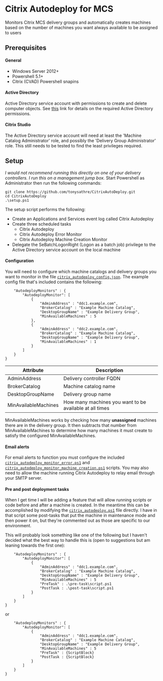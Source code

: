 # Citrix Autodeploy for MCS
Monitors Citrix MCS delivery groups and automatically creates machines based on the number of machines you want always available to be assigned to users

## Prerequisites
#### General
* Windows Server 2012+
* Powershell 5.1+
* Citrix (CVAD) Powershell snapins

#### Active Directory
Active Directory service account with permissions to create and delete computer objects. See [this](https://support.citrix.com/article/CTX136282) link for details on the required Active Directory permissions.

#### Citrix Studio
The Active Directory service account will need at least the 'Machine Catalog Administrator' role, and possibly the 'Delivery Group Administrator' role. This still needs to be tested to find the least privileges required.


## Setup
_I would not recommend running this directly on one of your delivery controllers. I run this on a management jump box._
Start Powershell as Administrator then run the following commands:
    
    git clone https://github.com/tonysathre/CitrixAutoDeploy.git
    cd CitrixAutoDeploy
    .\setup.ps1

The setup script performs the following:
* Create an Applications and Services event log called Citrix Autodeploy
* Create three scheduled tasks
  * Citrix Autodeploy
  * Citrix Autodeploy Error Monitor
  * Citrix Autodeploy Machine Creation Monitor
* Delegate the SeBatchLogonRight (Logon as a batch job) privilege to the Active Directory service account on the local machine


#### Configuration
You will need to configure which machine catalogs and delivery groups you want to monitor in the file [`citrix_autodeploy_config.json`](citrix_autodeploy_config.json). The example config file that's included contains the following:
````{
    "AutodeployMonitors" : {
        "AutodeployMonitor": [
            {
                "AdminAddress" : "ddc1.example.com",
                "BrokerCatalog" : "Example Machine Catalog",
                "DesktopGroupName" : "Example Delivery Group",
                "MinAvailableMachines" : 5
            },
            {
                "AdminAddress" : "ddc2.example.com",
                "BrokerCatalog" : "Example Machine Catalog",
                "DesktopGroupName" : "Example Delivery Group",
                "MinAvailableMachines" : 1
            }
        ]
    }
}
````
|Attribute|Description|
|--- | ---|
|AdminAddress         | Delivery controller FQDN
|BrokerCatalog        | Machine catalog name
|DesktopGroupName     | Delivery group name
|MinAvailableMachines | How many machines you want to be available at all times

MinAvailableMachines works by checking how many **unassigned** machines there are in the delivery group. It then subtracts that number from MinAvailableMachines to determine how many machines it must create to satisfy the configured MinAvailableMachines.

#### Email alerts
For email alerts to function you must configure the included [`citrix_autodeploy_monitor_error.ps1`](citrix_autodeploy_monitor_error.ps1) and [`citrix_autodeploy_monitor_machine_creation.ps1`](citrix_autodeploy_monitor_machine_creation.ps1) scripts. You may also need to allow the machine running Citrix Autodeploy to relay email through your SMTP server.

#### Pre and post deployment tasks
When I get time I will be adding a feature that will allow running scripts or code before and after a machine is created. In the meantime this can be accomplished by modifying the [`citrix_autodeploy.ps1`](citrix_autodeploy.ps1) file directly. I have in that script some post-tasks that put the machine in maintenance mode and then power it on, but they're commented out as those are specific to our environment.

This will probably look something like one of the following but I haven't decided what the best way to handle this is (open to suggestions but am leaning towards the first one):

````{
    "AutodeployMonitors" : {
        "AutodeployMonitor": [
            {
                "AdminAddress" : "ddc1.example.com",
                "BrokerCatalog" : "Example Machine Catalog",
                "DesktopGroupName" : "Example Delivery Group",
                "MinAvailableMachines" : 5
                "PreTask" : .\pre-task\script.ps1
                "PostTask : .\post-task\script.ps1
            }
        ]
    }
}
````

or

````{
    "AutodeployMonitors" : {
        "AutodeployMonitor": [
            {
                "AdminAddress" : "ddc1.example.com",
                "BrokerCatalog" : "Example Machine Catalog",
                "DesktopGroupName" : "Example Delivery Group",
                "MinAvailableMachines" : 5
                "PreTask" : {ScriptBlock}
                "PostTask : {ScriptBlock}
            }
        ]
    }
}
````